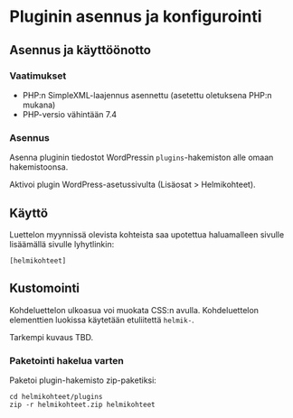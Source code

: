# Pluginin asennus ja konfigurointi

## Asennus ja käyttöönotto

### Vaatimukset

- PHP:n SimpleXML-laajennus asennettu (asetettu oletuksena PHP:n mukana)
- PHP-versio vähintään 7.4

### Asennus

Asenna pluginin tiedostot WordPressin `plugins`-hakemiston alle omaan hakemistoonsa.

Aktivoi plugin WordPress-asetussivulta (Lisäosat > Helmikohteet).

## Käyttö

Luettelon myynnissä olevista kohteista saa upotettua haluamalleen sivulle lisäämällä sivulle lyhytlinkin:

```
[helmikohteet]
````

## Kustomointi

Kohdeluettelon ulkoasua voi muokata CSS:n avulla. Kohdeluettelon elementtien luokissa käytetään etuliitettä `helmik-`.

Tarkempi kuvaus TBD.

### Paketointi hakelua varten

Paketoi plugin-hakemisto zip-paketiksi:

```
cd helmikohteet/plugins
zip -r helmikohteet.zip helmikohteet
```
